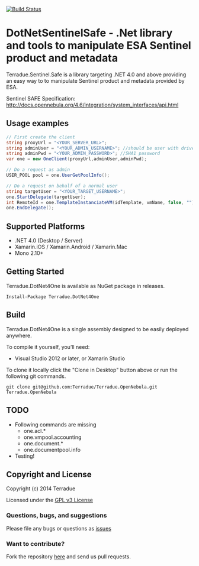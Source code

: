 [![Build Status](https://build.terradue.com/buildStatus/icon?job=DotNetSentinelSafe)](https://build.terradue.com/job/DotNetSentinelSafe/)

# DotNetSentinelSafe - .Net library and tools to manipulate ESA Sentinel product and metadata

Terradue.Sentinel.Safe is a library targeting .NET 4.0 and above providing an easy way to to manipulate Sentinel product and metadata provided by ESA.

Sentinel SAFE Specification: http://docs.opennebula.org/4.6/integration/system_interfaces/api.html

## Usage examples

```c#
// First create the client
string proxyUrl = "<YOUR_SERVER_URL>";
string adminUser = "<YOUR_ADMIN_USERNAME>"; //should be user with driver server_* to allow requests delegation
string adminPwd = "<YOUR_ADMIN_PASSWORD>"; //SHA1 password
var one = new OneClient(proxyUrl,adminUser,adminPwd);

// Do a request as admin
USER_POOL pool = one.UserGetPoolInfo();

// Do a request on behalf of a normal user
string targetUser = "<YOUR_TARGET_USERNAME>";
one.StartDelegate(targetUser);
int RemoteId = one.TemplateInstanciateVM(idTemplate, vmName, false, "");
one.EndDelegate();
```

## Supported Platforms

* .NET 4.0 (Desktop / Server)
* Xamarin.iOS / Xamarin.Android / Xamarin.Mac
* Mono 2.10+

## Getting Started

Terradue.DotNet4One is available as NuGet package in releases.

```
Install-Package Terradue.DotNet4One
```

## Build

Terradue.DotNet4One is a single assembly designed to be easily deployed anywhere. 

To compile it yourself, you’ll need:

* Visual Studio 2012 or later, or Xamarin Studio

To clone it locally click the "Clone in Desktop" button above or run the 
following git commands.

```
git clone git@github.com:Terradue/Terradue.OpenNebula.git Terradue.OpenNebula
```

## TODO

* Following commands are missing
  * one.acl.*
  * one.vmpool.accounting
  * one.document.*
  * one.documentpool.info
* Testing!

## Copyright and License

Copyright (c) 2014 Terradue

Licensed under the [GPL v3 License](https://github.com/Terradue/DotNet4One/blob/master/LICENSE)

### Questions, bugs, and suggestions

Please file any bugs or questions as [issues](https://github.com/Terradue/DotNet4One/issues/new) 

### Want to contribute?

Fork the repository [here](https://github.com/Terradue/DotNet4One/fork) and send us pull requests.

